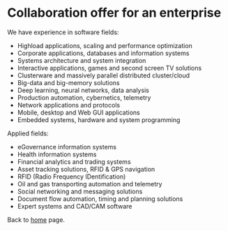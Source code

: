 # Сollaboration offer for an enterprise

We have experience in software fields:
- Highload applications, scaling and performance optimization
- Corporate applications, databases and information systems
- Systems architecture and system integration
- Interactive applications, games and second screen TV solutions
- Clusterware and massively parallel distributed cluster/cloud
- Big-data and big-memory solutions
- Deep learning, neural networks, data analysis
- Production automation, cybernetics, telemetry
- Network applications and protocols
- Mobile, desktop and Web GUI applications
- Embedded systems, hardware and system programming

Applied fields:
- eGovernance information systems
- Health information systems
- Financial analytics and trading systems
- Asset tracking solutions, RFID & GPS navigation
- RFID (Radio Frequency IDentification)
- Oil and gas transporting automation and telemetry
- Social networking and messaging solutions
- Document flow automation, timing and planning solutions
- Expert systems and CAD/CAM software

Back to [home](home.md) page.
